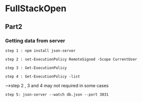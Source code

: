 # FullStackOpen

## Part2
### Getting data from server

    step 1 : npm install json-server 
       
    step 2 : set-ExecutionPolicy RemoteSigned -Scope CurrentUser 
       
    step 3 : Get-ExecutionPolicy 
      
    step 4 : Get-ExecutionPolicy -list 
       
  -->step 2 , 3 and 4 may not required in some cases <br/>
        
    step 5: json-server --watch db.json --port 3031
